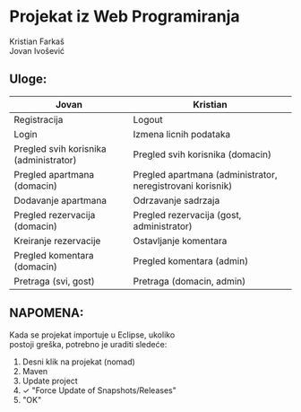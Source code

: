 # Projekat iz Web Programiranja
Kristian Farkaš  
Jovan Ivošević

## Uloge:
| Jovan                                     | Kristian                                                      |
|----------------------------------------   |------------------------------------------------------------   |
| Registracija                              | Logout                                                        |
| Login                                     | Izmena licnih podataka                                        |
| Pregled svih korisnika (administrator)    | Pregled svih korisnika (domacin)                              |
| Pregled apartmana (domacin)               | Pregled apartmana (administrator, neregistrovani korisnik)    |
| Dodavanje apartmana                       | Odrzavanje sadrzaja                                           |
| Pregled rezervacija (domacin)             | Pregled rezervacija (gost, administrator)                     |
| Kreiranje rezervacije                     | Ostavljanje komentara                                         |
| Pregled komentara (domacin)               | Pregled komentara (admin)                                     |
| Pretraga (svi, gost)                      | Pretraga (domacin, admin)                                     |
## NAPOMENA:
Kada se projekat importuje u Eclipse, ukoliko  
postoji greška, potrebno je uraditi sledeće:  
1. Desni klik na projekat (nomad)
2. Maven
3. Update project
4. ✓ "Force Update of Snapshots/Releases"  
5. "OK"

